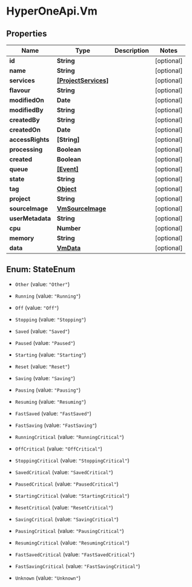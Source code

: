 # HyperOneApi.Vm

## Properties
Name | Type | Description | Notes
------------ | ------------- | ------------- | -------------
**id** | **String** |  | [optional] 
**name** | **String** |  | [optional] 
**services** | [**[ProjectServices]**](ProjectServices.md) |  | [optional] 
**flavour** | **String** |  | [optional] 
**modifiedOn** | **Date** |  | [optional] 
**modifiedBy** | **String** |  | [optional] 
**createdBy** | **String** |  | [optional] 
**createdOn** | **Date** |  | [optional] 
**accessRights** | **[String]** |  | [optional] 
**processing** | **Boolean** |  | [optional] 
**created** | **Boolean** |  | [optional] 
**queue** | [**[Event]**](Event.md) |  | [optional] 
**state** | **String** |  | [optional] 
**tag** | [**Object**](.md) |  | [optional] 
**project** | **String** |  | [optional] 
**sourceImage** | [**VmSourceImage**](VmSourceImage.md) |  | [optional] 
**userMetadata** | **String** |  | [optional] 
**cpu** | **Number** |  | [optional] 
**memory** | **String** |  | [optional] 
**data** | [**VmData**](VmData.md) |  | [optional] 


<a name="StateEnum"></a>
## Enum: StateEnum


* `Other` (value: `"Other"`)

* `Running` (value: `"Running"`)

* `Off` (value: `"Off"`)

* `Stopping` (value: `"Stopping"`)

* `Saved` (value: `"Saved"`)

* `Paused` (value: `"Paused"`)

* `Starting` (value: `"Starting"`)

* `Reset` (value: `"Reset"`)

* `Saving` (value: `"Saving"`)

* `Pausing` (value: `"Pausing"`)

* `Resuming` (value: `"Resuming"`)

* `FastSaved` (value: `"FastSaved"`)

* `FastSaving` (value: `"FastSaving"`)

* `RunningCritical` (value: `"RunningCritical"`)

* `OffCritical` (value: `"OffCritical"`)

* `StoppingCritical` (value: `"StoppingCritical"`)

* `SavedCritical` (value: `"SavedCritical"`)

* `PausedCritical` (value: `"PausedCritical"`)

* `StartingCritical` (value: `"StartingCritical"`)

* `ResetCritical` (value: `"ResetCritical"`)

* `SavingCritical` (value: `"SavingCritical"`)

* `PausingCritical` (value: `"PausingCritical"`)

* `ResumingCritical` (value: `"ResumingCritical"`)

* `FastSavedCritical` (value: `"FastSavedCritical"`)

* `FastSavingCritical` (value: `"FastSavingCritical"`)

* `Unknown` (value: `"Unknown"`)




